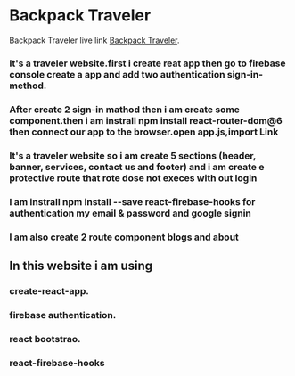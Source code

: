 # Backpack Traveler

Backpack Traveler live link [Backpack Traveler](https://backpack-traveler.web.app/).

### It's a traveler website.first i create reat app then go to firebase console create a app and add two authentication sign-in-method.


### After create 2 sign-in mathod then i am create some component.then i am instrall npm install react-router-dom@6 then connect our app to the browser.open app.js,import Link

### It's a traveler website so i am create 5 sections (header, banner, services, contact us and footer) and i am create e protective route that rote dose not execes with out login 

### I am instrall npm install --save react-firebase-hooks for authentication  my email & password and google signin 

### I am also create 2 route component blogs and about 



## In this website i am using
### create-react-app.
### firebase authentication.
### react bootstrao.
### react-firebase-hooks





